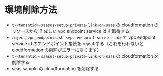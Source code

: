 # 環境削除方法

- `t-<tenantid>-saasus-setup-private-link-on-saas` の cloudformation のリソースから 作成した vpc endpoint service id を取得する
- `reject_vpc_endpoints.sh <vpc endpoint service id>` で vpc endpoint service id のエンドポイント接続を reject する（これを行わないと cloudformation の削除がエラーになります）
- `t-<tenantid>-saasus-setup-private-link-on-saas` の cloudformation を削除する
- saas sample の cloudformation を削除する
